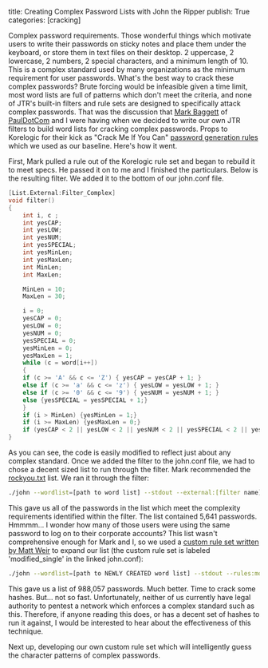 title: Creating Complex Password Lists with John the Ripper
publish: True
categories: [cracking]

Complex password requirements. Those wonderful things which motivate users to write their passwords on sticky notes and place them under the keyboard, or store them in text files on their desktop. 2 uppercase, 2 lowercase, 2 numbers, 2 special characters, and a minimum length of 10. This is a complex standard used by many organizations as the minimum requirement for user passwords. What's the best way to crack these complex passwords? Brute forcing would be infeasible given a time limit, most word lists are full of patterns which don't meet the criteria, and none of JTR's built-in filters and rule sets are designed to specifically attack complex passwords. That was the discussion that [Mark Baggett](http://twitter.com/markbaggett) of [PaulDotCom](http://www.pauldotcom.com/) and I were having when we decided to write our own JTR filters to build word lists for cracking complex passwords. Props to Korelogic for their kick as "Crack Me If You Can" [password generation rules](https://contest.korelogic.com/rules.txt) which we used as our baseline. Here's how it went.

<!-- READMORE -->

First, Mark pulled a rule out of the Korelogic rule set and began to rebuild it to meet specs. He passed it on to me and I finished the particulars. Below is the resulting filter. We added it to the bottom of our john.conf file.

``` c
[List.External:Filter_Complex]
void filter()
{
    int i, c ;
    int yesCAP;
    int yesLOW;
    int yesNUM;
    int yesSPECIAL;
    int yesMinLen;
    int yesMaxLen;
    int MinLen;
    int MaxLen;

    MinLen = 10;
    MaxLen = 30;

    i = 0;
    yesCAP = 0;
    yesLOW = 0;
    yesNUM = 0;
    yesSPECIAL = 0;
    yesMinLen = 0;
    yesMaxLen = 1;
    while (c = word[i++])
    {
    if (c >= 'A' && c <= 'Z') { yesCAP = yesCAP + 1; }
    else if (c >= 'a' && c <= 'z') { yesLOW = yesLOW + 1; }
    else if (c >= '0' && c <= '9') { yesNUM = yesNUM + 1; }
    else {yesSPECIAL = yesSPECIAL + 1;}
    }
    if (i > MinLen) {yesMinLen = 1;}
    if (i >= MaxLen) {yesMaxLen = 0;}
    if (yesCAP < 2 || yesLOW < 2 || yesNUM < 2 || yesSPECIAL < 2 || yesMinLen==0 || yesMaxLen==0) { word = 0; return;}
}
```

As you can see, the code is easily modified to reflect just about any complex standard. Once we added the filter to the john.conf file, we had to chose a decent sized list to run through the filter. Mark recommended the [rockyou.txt](http://downloads.skullsecurity.org/passwords/rockyou.txt.bz2) list. We ran it through the filter:

``` bash
./john --wordlist=[path to word list] --stdout --external:[filter name] > [path to output list]
```

This gave us all of the passwords in the list which meet the complexity requirements identified within the filter. The list contained 5,641 passwords. Hmmmm... I wonder how many of those users were using the same password to log on to their corporate accounts? This list wasn't comprehensive enough for Mark and I, so we used a [custom rule set written by Matt Weir](http://sites.google.com/site/reusablesec/Home/john-the-ripper-files/john-the-ripper-sample-configs-1/john.conf?attredirects=0&d=1) to expand our list (the custom rule set is labeled 'modified_single' in the linked john.conf):

``` bash
./john --wordlist=[path to NEWLY CREATED word list] --stdout --rules:modified_single --external:[filter name] > [path to output list]
```

This gave us a list of 988,057 passwords. Much better. Time to crack some hashes. But... not so fast. Unfortunately, neither of us currently have legal authority to pentest a network which enforces a complex standard such as this. Therefore, if anyone reading this does, or has a decent set of hashes to run it against, I would be interested to hear about the effectiveness of this technique.

Next up, developing our own custom rule set which will intelligently guess the character patterns of complex passwords.
